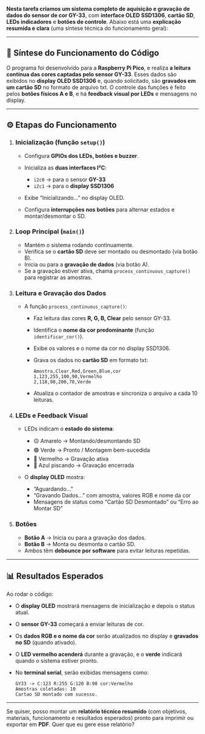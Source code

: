 **Nesta tarefa criamos um sistema completo de aquisição e gravação de dados do sensor de cor GY-33**, com **interface OLED SSD1306**, **cartão SD**, **LEDs indicadores** e **botões de controle**.
Abaixo está uma **explicação resumida e clara** (uma síntese técnica do funcionamento geral):

---

## 🧩 **Síntese do Funcionamento do Código**

O programa foi desenvolvido para a **Raspberry Pi Pico**, e realiza **a leitura contínua das cores captadas pelo sensor GY-33**.
Esses dados são exibidos no **display OLED SSD1306** e, quando solicitado, são **gravados em um cartão SD** no formato de arquivo txt.
O controle das funções é feito pelos **botões físicos A e B**, e há **feedback visual por LEDs** e mensagens no display.

---

## ⚙️ **Etapas do Funcionamento**

1. ### **Inicialização (função `setup()`)**

   * Configura **GPIOs dos LEDs, botões e buzzer**.
   * Inicializa as **duas interfaces I²C**:

     * `i2c0` → para o sensor **GY-33**
     * `i2c1` → para o **display SSD1306**
   * Exibe “Inicializando...” no display OLED.
   * Configura **interrupções nos botões** para alternar estados e montar/desmontar o SD.

2. ### **Loop Principal (`main()`)**

   * Mantém o sistema rodando continuamente.
   * Verifica se o **cartão SD** deve ser montado ou desmontado (via botão B).
   * Inicia ou para a **gravação de dados** (via botão A).
   * Se a gravação estiver ativa, chama `process_continuous_capture()` para registrar as amostras.

3. ### **Leitura e Gravação dos Dados**

   * A função `process_continuous_capture()`:

     * Faz leitura das cores **R, G, B, Clear** pelo sensor GY-33.
     * Identifica o **nome da cor predominante** (função `identificar_cor()`).
     * Exibe os valores e o nome da cor no display SSD1306.
     * Grava os dados no **cartão SD** em formato txt:

       ```
       Amostra,Clear,Red,Green,Blue,cor
       1,123,255,100,90,Vermelho
       2,118,90,200,70,Verde
       ```
     * Atualiza o contador de amostras e sincroniza o arquivo a cada 10 leituras.

4. ### **LEDs e Feedback Visual**

   * LEDs indicam o **estado do sistema**:

     * 🟡 Amarelo → Montando/desmontando SD
     * 🟢 Verde → Pronto / Montagem bem-sucedida
     * 🔴 Vermelho → Gravação ativa
     * 🔵 Azul piscando → Gravação encerrada
   * O **display OLED** mostra:

     * “Aguardando...”
     * “Gravando Dados...” com amostra, valores RGB e nome da cor
     * Mensagens de status como “Cartão SD Desmontado” ou “Erro ao Montar SD”

5. ### **Botões**

   * **Botão A** → Inicia ou para a gravação dos dados.
   * **Botão B** → Monta ou desmonta o cartão SD.
   * Ambos têm **debounce por software** para evitar leituras repetidas.

---

## 📊 **Resultados Esperados**

Ao rodar o código:

* O **display OLED** mostrará mensagens de inicialização e depois o status atual.
* O **sensor GY-33** começará a enviar leituras de cor.
* Os **dados RGB e o nome da cor** serão atualizados no display e **gravados no SD** (quando ativado).
* O **LED vermelho acenderá** durante a gravação, e o **verde** indicará quando o sistema estiver pronto.
* No **terminal serial**, serão exibidas mensagens como:

  ```
  GY33 -> C:123 R:255 G:120 B:90 cor:Vermelho
  Amostras coletadas: 10
  Cartao SD montado com sucesso.
  ```

---

Se quiser, posso montar um **relatório técnico resumido** (com objetivos, materiais, funcionamento e resultados esperados) pronto para imprimir ou exportar em **PDF**.
Quer que eu gere esse relatório?
